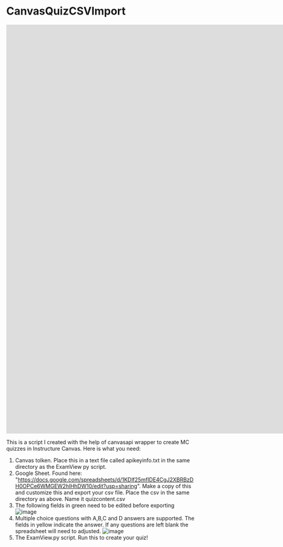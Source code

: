 # CanvasQuizCSVImport
<iframe src="https://player.vimeo.com/video/532334035?badge=0&amp;autopause=0&amp;player_id=0&amp;app_id=58479" width="1920" height="1080" frameborder="0" allow="autoplay; fullscreen; picture-in-picture" allowfullscreen title="Canvas Quiz Generation"></iframe>

This is a script I created with the help of canvasapi wrapper to create MC quizzes in Instructure Canvas. 
Here is what you need: 
1. Canvas tolken. Place this in a text file called apikeyinfo.txt in the same directory as the ExamView py script.
2. Google Sheet. Found here: "https://docs.google.com/spreadsheets/d/1KDlf25mfIDE4CgJ2XBRBzDH0OPCe6WMGEW2hIHhDW10/edit?usp=sharing". Make a copy of this and customize this and export your csv file. Place the csv in the same directory as above. Name it quizcontent.csv
3. The following fields in green need to be edited before exporting ![image](https://user-images.githubusercontent.com/43012426/114895767-613e4d80-9dd5-11eb-8fd3-6d9ee4873c1c.png)
4. Multiple choice questions with A,B,C and D answers are supported. The fields in yellow indicate the answer. If any questions are left blank the spreadsheet will need to adjusted. ![image](https://user-images.githubusercontent.com/43012426/114896362-e32e7680-9dd5-11eb-9828-205f826eeca5.png)
5. The ExamView.py script. Run this to create your quiz!
